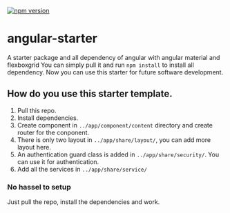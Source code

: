 [![npm version](https://badge.fury.io/js/%40angular%2Fcore.svg)](https://www.npmjs.com/@angular/core)
# angular-starter
A starter package and all dependency of angular with angular material and flexboxgrid
You can simply pull it and run `npm install` to install all dependency.
Now you can use this starter for future software development.

## How do you use this starter template.
1. Pull this repo.
2. Install dependencies.
3. Create component in `../app/component/content` directory and create router for the conponent.
4. There is only two layout in `../app/share/layout/`, you can add more layout here.
5. An authentication guard class is added in `../app/share/security/`. You can use it for authentication.
6. Add all the services in `../app/share/service/`

### No hassel to setup
   Just pull the repo, install the dependencies and work.
